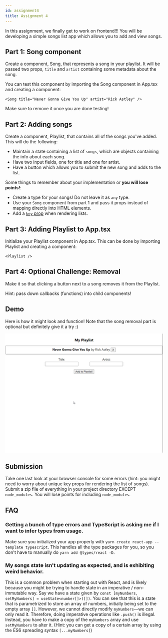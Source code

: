 ```yaml
---
id: assignment4
title: Assignment 4
---
```


In this assignment, we finally get to work on frontend!!! You will be developing a simple songs list app which allows you to add and view songs.

## Part 1: Song component

Create a component, Song, that represents a song in your playlist.
It will be passed two props, `title` and `artist` containing some metadata about
the song.

You can test this component by importing the Song component in
App.tsx and creating a component:

```tsx title="App.tsx"
<Song title="Never Gonna Give You Up" artist="Rick Astley" />
```

Make sure to remove it once you are done testing!

## Part 2: Adding songs

Create a component, Playlist, that contains all of the songs you've added. This will do the following:

- Maintain a state containing a list of `songs`, which are objects containing the info about each song.
- Have two input fields, one for title and one for artist.
- Have a button which allows you to submit the new song and adds to the list.

Some things to remember about your implementation or **you will lose points!**:

- Create a type for your songs! Do not leave it as `any` type.
- Use your `Song` component from part 1 and pass it props instead of mapping directly into HTML elements.
- Add a [`key` prop](/docs/lecture5#rendering-lists) when rendering lists.

## Part 3: Adding Playlist to App.tsx

Initialize your Playlist component in App.tsx. This can be done by
importing Playlist and creating a component:

```tsx title="App.tsx"
<Playlist />
```

## Part 4: Optional Challenge: Removal

Make it so that clicking a button next to a song removes it from the Playlist.

Hint: pass down callbacks (functions) into child components!

## Demo

Here is how it might look and function!
Note that the song removal part is optional but definitely give it a try :)

![A4 Demo](../../static/img/a4/a4_demo.gif)

## Submission

Take one last look at your browser console for some errors (hint: you might need to worry about unique key props for rendering the list of songs). Submit a zip file of everything in your project directory EXCEPT `node_modules`. You will lose points for including `node_modules`.

## FAQ

### Getting a bunch of type errors and TypeScript is asking me if I want to infer types from usage.

Make sure you initialized your app properly with `yarn create react-app --template typescript`. This handles all the type packages for you, so you don't have to
manually do `yarn add @types/react -D`.

### My songs state isn't updating as expected, and is exhibiting weird behavior.

This is a common problem when starting out with React, and is likely because
you might be trying to handle state in an imperative / non-immutable way. Say we
have a state given by `const [myNumbers, setMyNumbers] = useState<number[]>([])`.
You can see that this is a state that is parametrized to store an array of numbers,
initially being set to the empty array `[]`. However, we cannot directly modify
`myNumbers`—we can only read it. Therefore, doing imperative operations like `.push()`
is illegal. Instead, you have to make a copy of the `myNumbers` array and use
`setMyNumbers` to alter it. (Hint: you can get a copy of a certain array by using
the ES6 spreading syntax `[...myNumbers]`)
